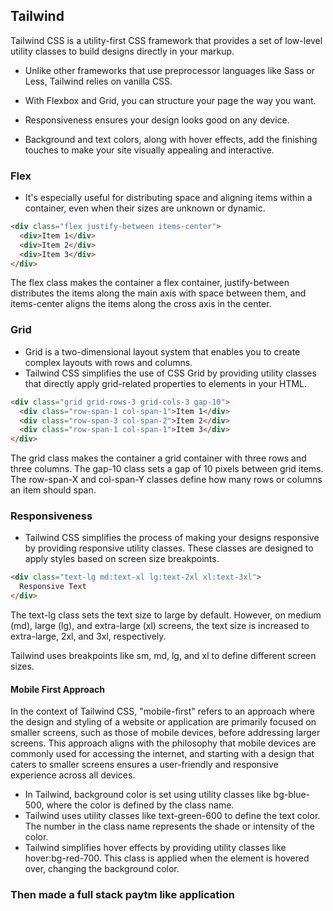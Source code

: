 ## Tailwind

Tailwind CSS is a utility-first CSS framework that provides a set of low-level utility classes to build designs directly in your markup.
- Unlike other frameworks that use preprocessor languages like Sass or Less, Tailwind relies on vanilla CSS.

- With Flexbox and Grid, you can structure your page the way you want.
- Responsiveness ensures your design looks good on any device.
- Background and text colors, along with hover effects, add the finishing touches to make your site visually appealing and interactive.


### Flex
- It's especially useful for distributing space and aligning items within a container, even when their sizes are unknown or dynamic.

```html
<div class="flex justify-between items-center">
  <div>Item 1</div>
  <div>Item 2</div>
  <div>Item 3</div>
</div>
```

The flex class makes the container a flex container, justify-between distributes the items along the main axis with space between them, and items-center aligns the items along the cross axis in the center.


### Grid
- Grid is a two-dimensional layout system that enables you to create complex layouts with rows and columns.
- Tailwind CSS simplifies the use of CSS Grid by providing utility classes that directly apply grid-related properties to elements in your HTML.

```html
<div class="grid grid-rows-3 grid-cols-3 gap-10">
  <div class="row-span-1 col-span-1">Item 1</div>
  <div class="row-span-3 col-span-2">Item 2</div>
  <div class="row-span-1 col-span-1">Item 3</div>
</div>
```

The grid class makes the container a grid container with three rows and three columns. The gap-10 class sets a gap of 10 pixels between grid items. The row-span-X and col-span-Y classes define how many rows or columns an item should span.


### Responsiveness
- Tailwind CSS simplifies the process of making your designs responsive by providing responsive utility classes. These classes are designed to apply styles based on screen size breakpoints.

```html
<div class="text-lg md:text-xl lg:text-2xl xl:text-3xl">
  Responsive Text
</div>
```

The text-lg class sets the text size to large by default. However, on medium (md), large (lg), and extra-large (xl) screens, the text size is increased to extra-large, 2xl, and 3xl, respectively.

Tailwind uses breakpoints like sm, md, lg, and xl to define different screen sizes.

#### Mobile First Approach

In the context of Tailwind CSS, "mobile-first" refers to an approach where the design and styling of a website or application are primarily focused on smaller screens, such as those of mobile devices, before addressing larger screens. This approach aligns with the philosophy that mobile devices are commonly used for accessing the internet, and starting with a design that caters to smaller screens ensures a user-friendly and responsive experience across all devices.

- In Tailwind, background color is set using utility classes like bg-blue-500, where the color is defined by the class name.
- Tailwind uses utility classes like text-green-600 to define the text color. The number in the class name represents the shade or intensity of the color.
- Tailwind simplifies hover effects by providing utility classes like hover:bg-red-700. This class is applied when the element is hovered over, changing the background color.



### Then made a full stack paytm like application